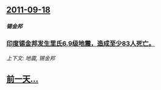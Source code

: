 ## [2011-09-18](/zh/news/2011/09/18/index.md)

##### 锡金邦
### [印度锡金邦发生里氏6.9级地震，造成至少83人死亡。 ](/zh/news/2011/09/18/印度锡金邦发生里氏69级地震-造成至少83人死亡.md)
_上下文: 地震, 锡金邦_

## [前一天...](/zh/news/2011/09/16/index.md)


